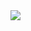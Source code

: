 
<a href="https://portal.azure.com/#create/Microsoft.Template/uri/https://raw.githubusercontent.com/timblewitt/master/timco-vm/azuredeploy.json" target="_blank">
    <img src="http://azuredeploy.net/deploybutton.png"/>
</a>
